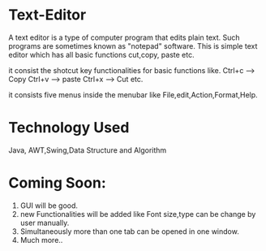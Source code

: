# Text-Editor
A text editor is a type of computer program that edits plain text. Such programs are sometimes known as "notepad" software.
This is simple text editor which has all basic functions cut,copy, paste etc.

it consist the shotcut key functionalities for basic functions like.
Ctrl+c --> Copy
Ctrl+v --> paste
Ctrl+x --> Cut etc.

it consists five menus inside the menubar like File,edit,Action,Format,Help.

# Technology Used
Java, AWT,Swing,Data Structure and Algorithm

# Coming Soon:
1. GUI will be good.
2. new Functionalities will be added like Font size,type can be change by user manually.
3. Simultaneously more than one tab can be opened in one window.
4. Much more..
